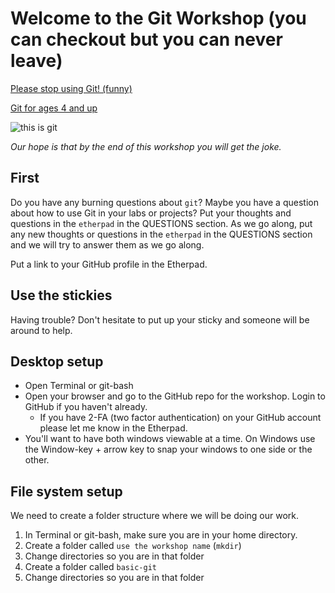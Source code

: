 # Welcome to the Git Workshop (you can checkout but you can never leave)

[Please stop using Git! (funny)](https://www.youtube.com/watch?v=o4PFDKIc2fs)

[Git for ages 4 and up](https://www.youtube.com/watch?v=3m7BgIvC-uQ)

![this is git](https://imgs.xkcd.com/comics/git.png)

_Our hope is that by the end of this workshop you will get the joke._

## First

Do you have any burning questions about `git`? Maybe you have a question about how to use Git in your labs or projects? Put your thoughts and questions in the `etherpad` in the QUESTIONS section. As we go along, put any new thoughts or questions in the `etherpad` in the QUESTIONS section and we will try to answer them as we go along.

Put a link to your GitHub profile in the Etherpad.

## Use the stickies

Having trouble? Don't hesitate to put up your sticky and someone will be around to help.

## Desktop setup

* Open Terminal or git-bash
* Open your browser and go to the GitHub repo for the workshop. Login to GitHub if you haven't already.
  * If you have 2-FA (two factor authentication) on your GitHub account please let me know in the Etherpad.
* You'll want to have both windows viewable at a time. On Windows use the Window-key + arrow key to snap your windows to one side or the other.

## File system setup

We need to create a folder structure where we will be doing our work.

1. In Terminal or git-bash, make sure you are in your home directory.
2. Create a folder called `use the workshop name` (`mkdir`)
3. Change directories so you are in that folder
4. Create a folder called `basic-git`
5. Change directories so you are in that folder